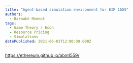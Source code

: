 ```yaml
---
title: "Agent-based simulation environment for EIP 1559"
authors:
  - Barnabé Monnot
tags:
  - Game Theory / Econ
  - Resource Pricing
  - Simulations
datePublished: 2021-06-01T12:00:00.000Z
---
```


<https://ethereum.github.io/abm1559/>
